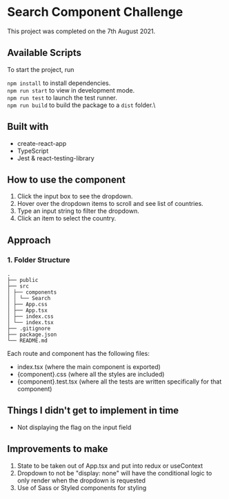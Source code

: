 # Search Component Challenge

This project was completed on the 7th August 2021.

## Available Scripts

To start the project, run

`npm install` to install dependencies.\
`npm run start` to view in development mode.\
`npm run test` to launch the test runner.\
`npm run build` to build the package to a `dist` folder.\

## Built with

- create-react-app
- TypeScript
- Jest & react-testing-library

## How to use the component

1. Click the input box to see the dropdown.
2. Hover over the dropdown items to scroll and see list of countries.
3. Type an input string to filter the dropdown.
4. Click an item to select the country.

## Approach

### 1. Folder Structure

```
.
├── public
├── src
│ ├── components
│ │ └── Search
│ ├── App.css
│ ├── App.tsx
│ ├── index.css
│ └── index.tsx
├── .gitignore
├── package.json
└── README.md

```

Each route and component has the following files:

- index.tsx (where the main component is exported)
- {component}.css (where all the styles are included)
- {component}.test.tsx (where all the tests are written specifically for that component)

## Things I didn't get to implement in time

- Not displaying the flag on the input field

## Improvements to make

1. State to be taken out of App.tsx and put into redux or useContext
2. Dropdown to not be "display: none" will have the conditional logic to only render when the dropdown is requested
3. Use of Sass or Styled components for styling
